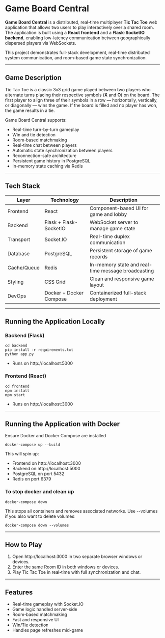 # Game Board Central 

**Game Board Central** is a distributed, real-time multiplayer **Tic Tac Toe** web application that allows two users to play interactively over a shared room. The application is built using a **React frontend** and a **Flask-SocketIO backend**, enabling low-latency communication between geographically dispersed players via WebSockets.

This project demonstrates full-stack development, real-time distributed system communication, and room-based game state synchronization.

---

## Game Description

Tic Tac Toe is a classic 3x3 grid game played between two players who alternate turns placing their respective symbols (**X** and **O**) on the board. The first player to align three of their symbols in a row — horizontally, vertically, or diagonally — wins the game. If the board is filled and no player has won, the game results in a tie.

Game Board Central supports:
- Real-time turn-by-turn gameplay
- Win and tie detection
- Room-based matchmaking
- Real-time chat between players
- Automatic state synchronization between players
- Reconnection-safe architecture
- Persistent game history in PostgreSQL
- In-memory state caching via Redis

---

## Tech Stack

| Layer      | Technology         | Description                                |
|------------|--------------------|--------------------------------------------|
| Frontend   | React              | Component-based UI for game and lobby      |
| Backend    | Flask + Flask-SocketIO | WebSocket server to manage game state     |
| Transport  | Socket.IO          | Real-time duplex communication              |
| Database   | PostgreSQL         | Persistent storage of game records     |
| Cache/Queue| Redis              | In-memory state and real-time message broadcasting |
| Styling    | CSS Grid           | Clean and responsive game layout           |
|  DevOps    | Docker + Docker Compose| Containerized full-stack deployment    |

---

## Running the Application Locally

### Backend (Flask)

```
cd backend
pip install -r requirements.txt
python app.py
```
- Runs on http://localhost:5000
### Frontend (React)
```
cd frontend
npm install
npm start
```
- Runs on http://localhost:3000
---
## Running the Application with Docker
Ensure Docker and Docker Compose are installed
```
docker-compose up --build
```
This will spin up:
- Frontend on http://localhost:3000
- Backend on http://localhost:5000
- PostgreSQL on port 5432
- Redis on port 6379

### To stop docker and clean up
```
docker-compose down
```
This stops all containers and removes associated networks.
Use --volumes if you also want to delete volumes:
```
docker-compose down --volumes
```
---
## How to Play
1. Open http://localhost:3000 in two separate browser windows or devices.
2. Enter the same Room ID in both windows or devices. 
3. Play Tic Tac Toe in real-time with full synchronization and chat.
---
## Features
- Real-time gameplay with Socket.IO
- Game logic handled server-side
- Room-based matchmaking
- Fast and responsive UI
- Win/Tie detection
- Handles page refreshes mid-game









